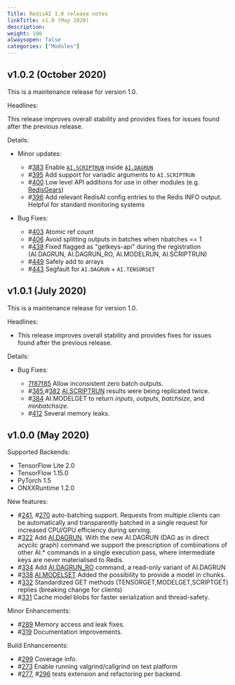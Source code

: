 ```yaml
---
Title: RedisAI 1.0 release notes
linkTitle: v1.0 (May 2020)
description:
weight: 100
alwaysopen: false
categories: ["Modules"]
---
```

## v1.0.2 (October 2020)

This is a maintenance release for version 1.0.

Headlines:

This release improves overall stability and provides fixes for issues found after the previous release.

Details:

- Minor updates:

    - #[383](https://github.com/RedisAI/RedisAI/pull/383) Enable [`AI.SCRIPTRUN`](https://oss.redislabs.com/redisai/commands/#aiscriptrun) inside [`AI.DAGRUN`](https://oss.redislabs.com/redisai/commands/#aidagrun)
    - #[395](https://github.com/RedisAI/RedisAI/pull/395) Add support for variadic arguments to `AI.SCRIPTRUN`
    - #[400](https://github.com/RedisAI/RedisAI/pull/400) Low level API additions for use in other modules (e.g. [RedisGears](https://github.com/RedisAI/RedisAI/blob/v1.0.2/redisgears.io))
    - #[396](https://github.com/RedisAI/RedisAI/pull/396) Add relevant RedisAI config entries to the Redis INFO output. Helpful for standard monitoring systems

- Bug Fixes:

    - #[403](https://github.com/RedisAI/RedisAI/pull/403) Atomic ref count
    - #[406](https://github.com/RedisAI/RedisAI/pull/406) Avoid splitting outputs in batches when nbatches == 1
    - #[438](https://github.com/RedisAI/RedisAI/pull/438) Fixed flagged as "getkeys-api" during the registration (AI.DAGRUN, AI.DAGRUN_RO, AI.MODELRUN, AI.SCRIPTRUN)
    - #[449](https://github.com/RedisAI/RedisAI/pull/449) Safely add to arrays
    - #[443](https://github.com/RedisAI/RedisAI/pull/443) Segfault for `AI.DAGRUN` + `AI.TENSORSET`

## v1.0.1 (July 2020)

This is a maintenance release for version 1.0.

Headlines:

- This release improves overall stability and provides fixes for issues found after the previous release.

Details:

- Bug Fixes:

    - [7f87f85](https://github.com/RedisAI/RedisAI/commit/7f87f8534e70927d67f99b35dc6a97156761587f) Allow inconsistent zero batch outputs.
    - #[385](https://github.com/RedisAI/RedisAI/pull/385),#[382](https://github.com/RedisAI/RedisAI/pull/382) [AI.SCRIPTRUN](https://oss.redislabs.com/redisai/commands/#aiscriptrun) results were being replicated twice.
    - #[384](https://github.com/RedisAI/RedisAI/pull/384) AI.MODELGET to return *inputs*, *outputs*, *batchsize*, and *minbatchsize*.
    - #[412](https://github.com/RedisAI/RedisAI/pull/412) Several memory leaks.

## v1.0.0 (May 2020)

Supported Backends:

- TensorFlow Lite 2.0
- TensorFlow 1.15.0
- PyTorch 1.5
- ONXXRuntime 1.2.0

New features:

- #[241](https://github.com/RedisAI/RedisAI/pull/241), #[270](https://github.com/RedisAI/RedisAI/pull/270) auto-batching support. Requests from multiple clients can be automatically and transparently batched in a single request for increased CPU/GPU efficiency during serving.
- #[322](https://github.com/RedisAI/RedisAI/pull/322) Add [AI.DAGRUN](https://oss.redislabs.com/redisai/commands/#aidagrun). With the new AI.DAGRUN (DAG as in direct acycilc graph) command we support the prescription of combinations of other AI.* commands in a single execution pass, where intermediate keys are never materialised to Redis.
- #[334](https://github.com/RedisAI/RedisAI/pull/334) Add [AI.DAGRUN_RO](https://oss.redislabs.com/redisai/commands/#ai.dagrun_ro) command, a read-only variant of AI.DAGRUN
- #[338](https://github.com/RedisAI/RedisAI/pull/338) [AI.MODELSET](https://oss.redislabs.com/redisai/commands/#ai.modelset) Added the possibility to provide a model in chunks.
- #[332](https://github.com/RedisAI/RedisAI/pull/332) Standardized GET methods (TENSORGET,MODELGET,SCRIPTGET) replies (breaking change for clients)
- #[331](https://github.com/RedisAI/RedisAI/pull/331) Cache model blobs for faster serialization and thread-safety.

Minor Enhancements:

- #[289](https://github.com/RedisAI/RedisAI/pull/289) Memory access and leak fixes.
- #[319](https://github.com/RedisAI/RedisAI/pull/319) Documentation improvements.

Build Enhancements:

- #[299](https://github.com/RedisAI/RedisAI/pull/299) Coverage info.
- #[273](https://github.com/RedisAI/RedisAI/pull/273) Enable running valgrind/callgrind on test platform
- #[277](https://github.com/RedisAI/RedisAI/pull/277), #[296](https://github.com/RedisAI/RedisAI/pull/296) tests extension and refactoring per backend.
